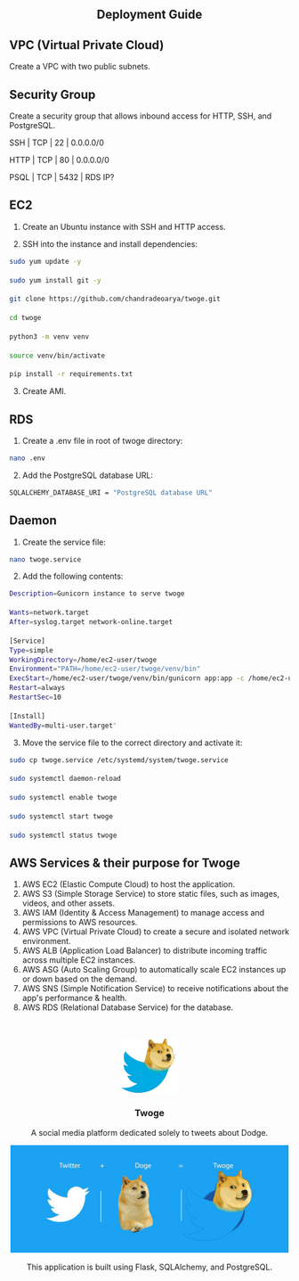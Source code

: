 <div align="center">
 <h2>Deployment Guide</h2>
</div>

## VPC (Virtual Private Cloud)

Create a VPC with two public subnets.

## Security Group

Create a security group that allows inbound access for HTTP, SSH, and PostgreSQL.

SSH  | TCP | 22   | 0.0.0.0/0

HTTP | TCP | 80   | 0.0.0.0/0

PSQL | TCP | 5432 | RDS IP?

## EC2

1. Create an Ubuntu instance with SSH and HTTP access.

2. SSH into the instance and install dependencies:

```sh
sudo yum update -y

sudo yum install git -y

git clone https://github.com/chandradeoarya/twoge.git

cd twoge

python3 -m venv venv

source venv/bin/activate

pip install -r requirements.txt
```

3. Create AMI.

## RDS

1. Create a .env file in root of twoge directory:

```sh
nano .env
```

2. Add the PostgreSQL database URL:

```sh
SQLALCHEMY_DATABASE_URI = "PostgreSQL database URL"
```

## Daemon

1. Create the service file:

```sh
nano twoge.service
```

2. Add the following contents:

```sh
Description=Gunicorn instance to serve twoge

Wants=network.target
After=syslog.target network-online.target

[Service]
Type=simple
WorkingDirectory=/home/ec2-user/twoge
Environment="PATH=/home/ec2-user/twoge/venv/bin"
ExecStart=/home/ec2-user/twoge/venv/bin/gunicorn app:app -c /home/ec2-user/twoge/gunicorn_config.py
Restart=always
RestartSec=10

[Install]
WantedBy=multi-user.target'
```

3. Move the service file to the correct directory and activate it:

```sh
sudo cp twoge.service /etc/systemd/system/twoge.service

sudo systemctl daemon-reload

sudo systemctl enable twoge

sudo systemctl start twoge

sudo systemctl status twoge
```

## AWS Services & their purpose for Twoge

1. AWS EC2 (Elastic Compute Cloud) to host the application.
2. AWS S3 (Simple Storage Service) to store static files, such as images, videos, and other assets.
3. AWS IAM (Identity & Access Management) to manage access and permissions to AWS resources.
4. AWS VPC (Virtual Private Cloud) to create a secure and isolated network environment.
5. AWS ALB (Application Load Balancer) to distribute incoming traffic across multiple EC2 instances.
6. AWS ASG (Auto Scaling Group) to automatically scale EC2 instances up or down based on the demand.
7. AWS SNS (Simple Notification Service) to receive notifications about the app's performance & health.
8. AWS RDS (Relational Database Service) for the database.

<br>
<br>
<div align="center">
 <img
  width="100"
  alt="Project Twoge"
  src="./img/twoge.png" />
 <h3>Twoge</h3>
 <p>A social media platform dedicated solely to tweets about Dodge.</p>
</div>

<div align="center">
 <img
  width="500"
  alt="Project Twoge"
  src="./img/twoge-cover.png" />
 <p>This application is built using Flask, SQLAlchemy, and PostgreSQL.</p>
</div>
